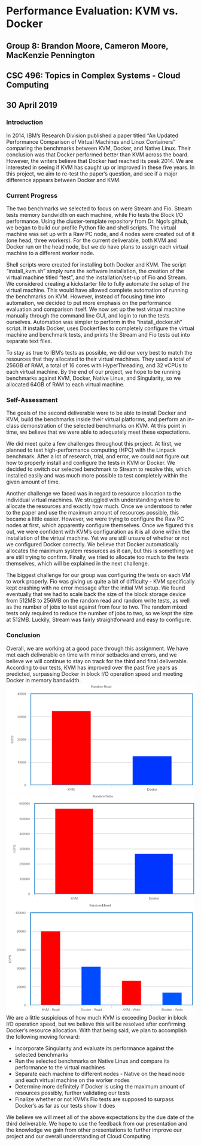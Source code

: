 # Performance Evaluation: KVM vs. Docker
## Group 8: Brandon Moore, Cameron Moore, MacKenzie Pennington
## CSC 496: Topics in Complex Systems - Cloud Computing
## 30 April 2019

### Introduction
In 2014, IBM’s Research Division published a paper titled “An Updated Performance Comparison of Virtual Machines and Linux Containers” comparing the benchmarks between KVM, Docker, and Native Linux. Their conclusion was that Docker performed better than KVM across the board. However, the writers believe that Docker had reached its peak 2014. We are interested in seeing if KVM has caught up or improved in these five years. In this project, we aim to re-test the paper’s question, and see if a major difference appears between Docker and KVM.

### Current Progress
The two benchmarks we selected to focus on were Stream and Fio. Stream tests memory bandwidth on each machine, while Fio tests the Block I/O performance. Using the cluster-template repository from Dr. Ngo’s github, we began to build our profile Python file and shell scripts. The virtual machine was set up with a Raw PC node, and 4 nodes were created out of it (one head, three workers). For the current deliverable, both KVM and Docker run on the head node, but we do have plans to assign each virtual machine to a different worker node.

Shell scripts were created for installing both Docker and KVM. The script “install_kvm.sh” simply runs the software installation, the creation of the virtual machine titled “test”, and the installation/set-up of Fio and Stream. We considered creating a kickstarter file to fully automate the setup of the virtual machine. This would have allowed complete automation of running the benchmarks on KVM. However, instead of focusing time into automation, we decided to put more emphasis on the performance evaluation and comparison itself. We now set up the test virtual machine manually through the command line GUI, and login to run the tests ourselves. Automation was simpler to perform in the “install_docker.sh” script. It installs Docker, uses Dockerfiles to completely configure the virtual machine and benchmark tests, and prints the Stream and Fio tests out into separate text files.

To stay as true to IBM’s tests as possible, we did our very best to match the resources that they allocated to their virtual machines. They used a total of 256GB of RAM, a total of 16 cores with HyperThreading, and 32 vCPUs to each virtual machine. By the end of our project, we hope to be running benchmarks against KVM, Docker, Native Linux, and Singularity, so we allocated 64GB of RAM to each virtual machine.

### Self-Assessment

The goals of the second deliverable were to be able to install Docker and KVM, build the benchmarks inside their virtual platforms, and perform an in-class demonstration of the selected benchmarks on KVM. At this point in time, we believe that we were able to adequately meet these expectations.

We did meet quite a few challenges throughout this project. At first, we planned to test high-performance computing (HPC) with the Linpack benchmark. After a lot of research, trial, and error, we could not figure out how to properly install and configure the tests in KVM or Docker. We decided to switch our selected benchmark to Stream to resolve this, which installed easily and was much more possible to test completely within the given amount of time.

Another challenge we faced was in regard to resource allocation to the individual virtual machines. We struggled with understanding where to allocate the resources and exactly how much. Once we understood to refer to the paper and use the maximum amount of resources possible, this became a little easier. However, we were trying to configure the Raw PC nodes at first, which apparently configure themselves. Once we figured this out, we were confident with KVM’s configuration as it is all done within the installation of the virtual machine. Yet we are still unsure of whether or not we configured Docker correctly. We believe that Docker automatically allocates the maximum system resources as it can, but this is something we are still trying to confirm. Finally, we tried to allocate too much to the tests themselves, which will be explained in the next challenge. 

The biggest challenge for our group was configuring the tests on each VM to work properly. Fio was giving us quite a bit of difficulty - KVM specifically kept crashing with no error message after the initial VM setup. We found eventually that we had to scale back the size of the block storage device from 512MB to 256MB on the random read and random write tests, as well as the number of jobs to test against from four to two. The random mixed tests only required to reduce the number of jobs to two, so we kept the size at 512MB. Luckily, Stream was fairly straightforward and easy to configure.

### Conclusion

Overall, we are working at a good pace through this assignment. We have met each deliverable on time with minor setbacks and errors, and we believe we will continue to stay on track for the third and final deliverable. According to our tests, KVM has improved over the past five years as predicted, surpassing Docker in block I/O operation speed and meeting Docker in memory bandwidth. 
![alt text](https://github.com/mackpenn/CSC496-TeamMackleMoore/blob/master/RandRead.PNG "Random Read")
![alt text](https://github.com/mackpenn/CSC496-TeamMackleMoore/blob/master/RandWrite.PNG "Random Write")
![alt text](https://github.com/mackpenn/CSC496-TeamMackleMoore/blob/master/RandMixed.PNG "Random Mixed")
We are a little suspicious of how much KVM is exceeding Docker in block I/O operation speed, but we believe this will be resolved after confirming Docker’s resource allocation. With that being said, we plan to accomplish the following moving forward:

* Incorporate Singularity and evaluate its performance against the selected benchmarks
* Run the selected benchmarks on Native Linux and compare its performance to the virtual machines
* Separate each machine to different nodes - Native on the head node and each virtual machine on the worker nodes
* Determine more definitely if Docker is using the maximum amount of resources possibly, further validating our tests
* Finalize whether or not KVM’s Fio tests are supposed to surpass Docker’s as far as our tests show it does
	
 
 We believe we will meet all of the above expectations by the due date of the third deliverable. We hope to use the feedback from our presentation and the knowledge we gain from other presentations to further improve our project and our overall understanding of Cloud Computing.
